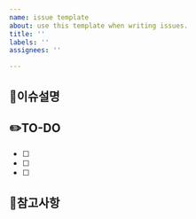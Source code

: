 ```yaml
---
name: issue template
about: use this template when writing issues.
title: ''
labels: ''
assignees: ''

---
```


## 🔎이슈설명
<!-- 구현할 사항에 대해 설명해주세요. -->

## ✏️TO-DO
<!-- 투두리스트를 작성해주세요. -->
- [ ]
- [ ]
- [ ]

## 📃참고사항
<!-- 참고한 사항이나 참고해야할 사항이 있다면 작성해주세요. -->
